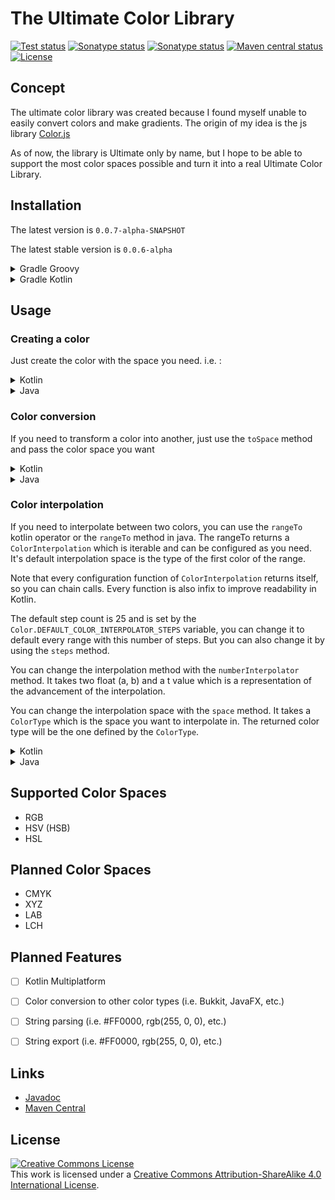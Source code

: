 # The Ultimate Color Library
[![Test status](https://img.shields.io/github/actions/workflow/status/MoreOwO/UltimateColorLibrary/gradle-test.yml?style=for-the-badge&logo=github&label=Tests)](https://github.com/MoreOwO/UltimateColorLibrary/actions/workflows/gradle-test.yml)
[![Sonatype status](https://img.shields.io/nexus/snapshots/app.moreo/ultimate-color-library-core?server=https%3A%2F%2Fs01.oss.sonatype.org&style=for-the-badge&label=NEXUS-SNAPSHOT)](https://s01.oss.sonatype.org/content/repositories/snapshots/app/moreo/ultimate-color-library-core/)
[![Sonatype status](https://img.shields.io/nexus/releases/app.moreo/ultimate-color-library-core?server=https%3A%2F%2Fs01.oss.sonatype.org&style=for-the-badge&label=NEXUS-RELEASE)](https://s01.oss.sonatype.org/content/repositories/releases/app/moreo/ultimate-color-library-core/)
[![Maven central status](https://img.shields.io/maven-metadata/v.svg?label=maven-central&metadataUrl=https%3A%2F%2Frepo1.maven.org%2Fmaven2%2Fapp%2Fmoreo%2Fultimate-color-library-core%2Fmaven-metadata.xml&style=for-the-badge)](https://central.sonatype.com/artifact/app.moreo/ultimate-color-library-core/)
[![License](https://img.shields.io/badge/LICENSE-CC--BY--SA-%23EF9421?style=for-the-badge&logo=creativecommons)](http://creativecommons.org/licenses/by-sa/4.0/)
## Concept
The ultimate color library was created because I found myself unable to easily convert colors and make gradients.
The origin of my idea is the js library [Color.js](https://colorjs.io/)

As of now, the library is Ultimate only by name, but I hope to be able to support the most color spaces possible and turn it into a real Ultimate Color Library.

## Installation

The latest version is ``0.0.7-alpha-SNAPSHOT``

The latest stable version is ``0.0.6-alpha``

<details>
<summary> Gradle Groovy </summary>

```groovy
repositories {
    maven {
        url = "https://s01.oss.sonatype.org/content/repositories/snapshots/"
    } // For snapshots
    mavenCentral() // For releases
}

dependencies {
    implementation("app.moreo:ultimate-color-library-core:CURRENT_VERSION")
}
```
</details>

<details>
<summary> Gradle Kotlin</summary>

```kotlin
repositories {
    maven("https://s01.oss.sonatype.org/content/repositories/snapshots/") // For snapshots
    mavenCentral() // For releases
}

dependencies {
    implementation("app.moreo:ultimate-color-library-core:CURRENT_VERSION")
}
```
</details>

## Usage

### Creating a color
Just create the color with the space you need. i.e. :
<details>
<summary>Kotlin</summary>

```kotlin
import app.moreo.ucl.colors.RGBColor

val color = RGBColor(1.0, 0.0, 0.0, 0.0)
```
</details>

<details>
<summary>Java</summary>

```java
import app.moreo.ucl.colors.RGBColor;

class Main {
    public static void main(String[] args) {
        RGBColor color = new RGBColor(1.0, 0.0, 0.0, 0.0);
    }
}
```
</details>

### Color conversion
If you need to transform a color into another, just use the `toSpace` method and pass the color space you want

<details>
<summary>Kotlin</summary>

```kotlin
import app.moreo.ucl.enums.ColorType
import app.moreo.ucl.colors.*

val color: RGBColor = RGBColor(1.0, 1.0, 0.0, 1.0) // RGBColor(red=1.0, green=1.0, blue=0.0, alpha=1.0)
val hsvColor: HSVColor = color.toColor(ColorType.HSV) // HSVColor(hue=1.0471976, saturation=1.0, value=1.0, alpha=1.0)
```
</details>

<details>
<summary>Java</summary>

```java
import app.moreo.ucl.enums.ColorType;
import app.moreo.ucl.colors.*;

class Main {
    public static void main(String[] args) {
        RGBColor color = new RGBColor(1.0, 1.0, 0.0, 1.0); // RGBColor(red=1.0, green=1.0, blue=0.0, alpha=1.0)
        HSVColor hsvColor = color.toColor(ColorType.HSV); // HSVColor(hue=1.0471976, saturation=1.0, value=1.0, alpha=1.0)
    }
}
```
</details>

### Color interpolation
If you need to interpolate between two colors, you can use the `rangeTo` kotlin operator or the `rangeTo` method in java.
The rangeTo returns a `ColorInterpolation` which is iterable and can be configured as you need. 
It's default interpolation space is the type of the first color of the range.

Note that every configuration function of ``ColorInterpolation`` returns itself, so you can chain calls. Every function is also infix to improve readability in Kotlin.

The default step count is 25 and is set by the `Color.DEFAULT_COLOR_INTERPOLATOR_STEPS` variable, you can change it to default every range with this number of steps. But you can also change it by using the `steps` method.

You can change the interpolation method with the `numberInterpolator` method. It takes two float (a, b) and a t value which is a representation of the advancement of the interpolation.

You can change the interpolation space with the `space` method. It takes a `ColorType` which is the space you want to interpolate in. The returned color type will be the one defined by the `ColorType`.
<details>
<summary>Kotlin</summary>

```kotlin
import app.moreo.ucl.enums.ColorType
import app.moreo.ucl.colors.*

val color1: RGBColor = RGBColor(1.0, 0.0, 0.0, 1.0)
val color2: HSLColor = HSLColor(120, 100, 100, 1.0)

for (x in color1..color2 steps 10 numberInterpolator { a, b, t -> a + (b - a) * t } space ColorType.HSL path InterpolationPath.LONGEST) {
    println(x)
}
```
</details>

<details>
<summary>Java</summary>

```java
import app.moreo.ucl.enums.ColorType;
import app.moreo.ucl.colors.*;

class Main {
    public static void main(String[] args) {
        RGBColor color1 = RGBColor(1.0, 0.0, 0.0, 1.0);
        HSLColor color2 = HSLColor(120, 100, 100, 1.0);
        
        for (HSLColor x: color1.rangeTo(color2).steps(10).numberInterpolator((Float a, Float b, Float t) -> a + (b - a) * t ).space(ColorType.HSL).path(InterpolationPath.LONGEST)) {
            System.out.println(x);
        }
    }
}
```
</details>

## Supported Color Spaces
- RGB
- HSV (HSB)
- HSL

## Planned Color Spaces
- CMYK
- XYZ
- LAB
- LCH

## Planned Features
- [ ] Kotlin Multiplatform
- [ ] Color conversion to other color types (i.e. Bukkit, JavaFX, etc.)
- [ ] String parsing (i.e. #FF0000, rgb(255, 0, 0), etc.)
- [ ] String export (i.e. #FF0000, rgb(255, 0, 0), etc.)


## Links
- [Javadoc](https://docs.moreo.app/ucl/javadoc)
- [Maven Central](https://central.sonatype.com/artifact/app.moreo/ultimate-color-library-core/)

## License
<a rel="license" href="http://creativecommons.org/licenses/by-sa/4.0/"><img alt="Creative Commons License" style="border-width:0" src="https://i.creativecommons.org/l/by-sa/4.0/88x31.png" /></a><br />This work is licensed under a <a rel="license" href="http://creativecommons.org/licenses/by-sa/4.0/">Creative Commons Attribution-ShareAlike 4.0 International License</a>.

